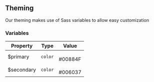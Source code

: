 ## Theming

Our theming makes use of Sass variables to allow easy customization

### Variables

| Property    | Type     | Value                                              |
|-------------|----------|----------------------------------------------------|
| $primary | `color`  | <div class="palette"><p class="primary"></p> #00884F</div> |
| $secondary  | `color`  | <div class="palette"><p class="secondary"></p> #006037</div>        |
